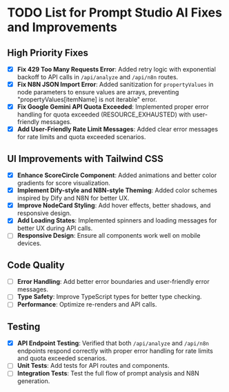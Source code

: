 # TODO List for Prompt Studio AI Fixes and Improvements

## High Priority Fixes
- [x] **Fix 429 Too Many Requests Error**: Added retry logic with exponential backoff to API calls in `/api/analyze` and `/api/n8n` routes.
- [x] **Fix N8N JSON Import Error**: Added sanitization for `propertyValues` in node parameters to ensure values are arrays, preventing "propertyValues[itemName] is not iterable" error.
- [x] **Fix Google Gemini API Quota Exceeded**: Implemented proper error handling for quota exceeded (RESOURCE_EXHAUSTED) with user-friendly messages.
- [x] **Add User-Friendly Rate Limit Messages**: Added clear error messages for rate limits and quota exceeded scenarios.

## UI Improvements with Tailwind CSS
- [x] **Enhance ScoreCircle Component**: Added animations and better color gradients for score visualization.
- [x] **Implement Dify-style and N8N-style Theming**: Added color schemes inspired by Dify and N8N for better UX.
- [x] **Improve NodeCard Styling**: Add hover effects, better shadows, and responsive design.
- [x] **Add Loading States**: Implemented spinners and loading messages for better UX during API calls.
- [ ] **Responsive Design**: Ensure all components work well on mobile devices.

## Code Quality
- [ ] **Error Handling**: Add better error boundaries and user-friendly error messages.
- [ ] **Type Safety**: Improve TypeScript types for better type checking.
- [ ] **Performance**: Optimize re-renders and API calls.

## Testing
- [x] **API Endpoint Testing**: Verified that both `/api/analyze` and `/api/n8n` endpoints respond correctly with proper error handling for rate limits and quota exceeded scenarios.
- [ ] **Unit Tests**: Add tests for API routes and components.
- [ ] **Integration Tests**: Test the full flow of prompt analysis and N8N generation.

